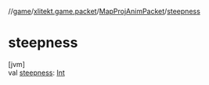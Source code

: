 //[game](../../../index.md)/[xlitekt.game.packet](../index.md)/[MapProjAnimPacket](index.md)/[steepness](steepness.md)

# steepness

[jvm]\
val [steepness](steepness.md): [Int](https://kotlinlang.org/api/latest/jvm/stdlib/kotlin/-int/index.html)
